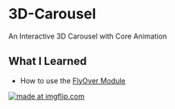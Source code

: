 # 3D-Carousel
 An Interactive 3D Carousel with Core Animation
 
 ## What I Learned
 * How to use the [FlyOver Module](https://github.com)

<a href="https://imgflip.com/gif/2srxid"><img src="https://i.imgflip.com/2srxid.gif" title="made at imgflip.com"/></a>
